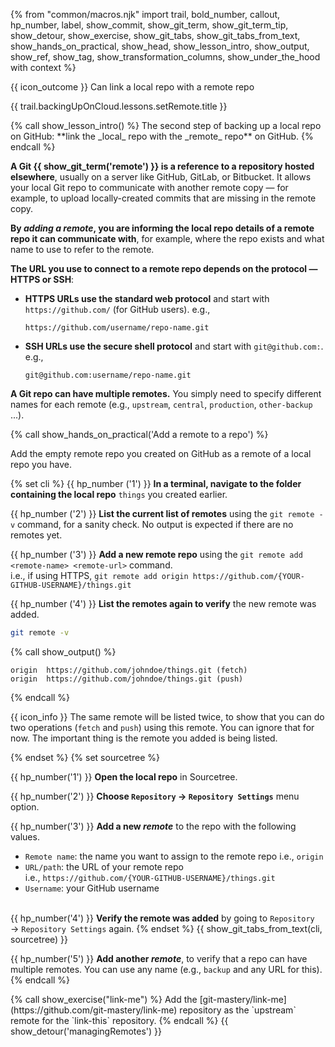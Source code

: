 {% from "common/macros.njk" import trail, bold_number, callout, hp_number, label, show_commit, show_git_term, show_git_term_tip, show_detour, show_exercise, show_git_tabs, show_git_tabs_from_text, show_hands_on_practical, show_head, show_lesson_intro, show_output, show_ref, show_tag, show_transformation_columns, show_under_the_hood with context %}


<span id="prereqs"></span>

<span id="outcomes">{{ icon_outcome }} Can link a local repo with a remote repo</span>

<span id="title">{{ trail.backingUpOnCloud.lessons.setRemote.title }}</span>

<div id="body">
{% call show_lesson_intro() %}
The second step of backing up a local repo on GitHub: **link the _local_ repo with the _remote_ repo** on GitHub.
{% endcall %}

**A Git {{ show_git_term('remote') }} is a reference to a repository hosted elsewhere**, usually on a server like GitHub, GitLab, or Bitbucket. It allows your local Git repo to communicate with another remote copy — for example, to upload locally-created commits that are missing in the remote copy.

**By _adding a remote_, you are informing the local repo details of a remote repo it can communicate with**, for example, where the repo exists and what name to use to refer to the remote.

**The URL you use to connect to a remote repo depends on the protocol — HTTPS or SSH**:

* **HTTPS URLs use the standard web protocol** and start with `https://github.com/` (for GitHub users). e.g.,
  ```{highlight-lines="1['.git']@yellow"}
  https://github.com/username/repo-name.git
  ```
* **SSH URLs use the secure shell protocol** and start with `git@github.com:`. e.g.,
  ```{highlight-lines="1['.git']@yellow"}
  git@github.com:username/repo-name.git
  ```

**A Git repo can have multiple remotes.** You simply need to specify different names for each remote (e.g., `upstream`, `central`, `production`, `other-backup` ...).

{% call show_hands_on_practical('Add a remote to a repo')  %}

Add the empty remote repo you created on GitHub as a remote of a local repo you have.

{% set cli %} <!-- ------ start: Git Tabs --------------->
{{ hp_number ('1') }} **In a terminal, navigate to the folder containing the local repo** `things` you created earlier.

{{ hp_number ('2') }} **List the current list of remotes** using the `git remote -v` command, for a sanity check. No output is expected if there are no remotes yet.

{{ hp_number ('3') }} **Add a new remote repo** using the `git remote add <remote-name> <remote-url>` command.<br>
   i.e., if using HTTPS, `git remote add origin https://github.com/{YOUR-GITHUB-USERNAME}/things.git`

{{ hp_number ('4') }} **List the remotes again to verify** the new remote was added.

```bash {.no-line-numbers}
git remote -v
```
{% call show_output() %}
```{.no-line-numbers  highlight-lines="1['origin'],1['fetch'],2['origin'],2['push']"}
origin  https://github.com/johndoe/things.git (fetch)
origin  https://github.com/johndoe/things.git (push)
```
{% endcall %}

{{ icon_info }} The same remote will be listed twice, to show that you can do two operations (`fetch` and `push`) using this remote. You can ignore that for now. The important thing is the remote you added is being listed.

{% endset %}
{% set sourcetree %}

{{ hp_number('1') }} **Open the local repo** in Sourcetree.

{{ hp_number('2') }} **Choose `Repository` → `Repository Settings`** menu option.

{{ hp_number('3') }} **Add a new _remote_** to the repo with the following values.

   <pic eager src="images/fillRemoteInfoForSourceTree.png" width="450" />

   * `Remote name`: the name you want to assign to the remote repo i.e., `origin`
   * `URL/path`: the URL of your remote repo<br>
     i.e., `https://github.com/{YOUR-GITHUB-USERNAME}/things.git`
   * `Username`: your GitHub username<br><br>

{{ hp_number('4') }} **Verify the remote was added** by going to `Repository` → `Repository Settings` again.
{% endset %}
{{ show_git_tabs_from_text(cli, sourcetree) }}
<!-- ------ end: Git Tabs -------------------------------->
{{ hp_number('5') }} **Add another _remote_**, to verify that a repo can have multiple remotes. You can use any name (e.g., `backup` and any URL for this).
{% endcall %}

</div>

<div id="extras">
{% call show_exercise("link-me") %}
Add the [git-mastery/link-me](https://github.com/git-mastery/link-me) repository as the `upstream` remote for the `link-this` repository.
{% endcall %}
{{ show_detour('managingRemotes') }}
</div>
